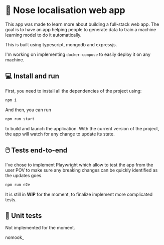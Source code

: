 # 👃 Nose localisation web app

This app was made to learn more about building a full-stack web app. The goal is to have an app helping people to generate data to train a machine learning model to do it automatically.

This is built using typescript, mongodb and expressjs.

I'm working on implementing `docker-compose` to easily deploy it on any machine.

## 💻 Install and run

First, you need to install all the dependencies of the project using:
```sh
npm i
```

And then, you can run
```sh
npm run start
```
to build and launch the application. With the current version of the project, the app will watch for any change to update its state.


## 🖱️ Tests end-to-end

I've chose to implement Playwright which allow to test the app from the user POV to make sure any breaking changes can be quickly identified as the updates goes.
```sh
npm run e2e
```
It is still in **WIP** for the moment, to finalize implement more complicated tests.

## 🧪 Unit tests

Not implemented for the moment.


nomook_
